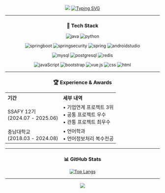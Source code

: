 
<div align="center">

<img src="https://capsule-render.vercel.app/api?type=waving&color=BDBDC8&height=150&section=header" />
<a href="https://git.io/typing-svg"><img src="https://readme-typing-svg.demolab.com?font=Fira+Code&pause=1000&center=true&vCenter=true&width=435&lines=Kim+Hyeong+Pyo's+Github" alt="Typing SVG" /></a>


---

### 📍 Tech Stack


![java](https://img.shields.io/badge/Java-ED8B00?style=for-the-badge&logo=openjdk&logoColor=white)
![python](https://img.shields.io/badge/Python-14354C?style=for-the-badge&logo=python&logoColor=white)

![springboot](https://img.shields.io/badge/spring_boot-6DB33F?style=for-the-badge&logo=springboot&logoColor=white)
![springsecurity](https://img.shields.io/badge/spring_security-6DB33F?style=for-the-badge&logo=springsecurity&logoColor=white)
![spring](https://img.shields.io/badge/Spring-6DB33F?style=for-the-badge&logo=spring&logoColor=white)
![androidstudio](https://img.shields.io/badge/android_studio-3DDC84?style=for-the-badge&logo=androidstudio&logoColor=white)

![mysql](https://img.shields.io/badge/MySQL-00000F?style=for-the-badge&logo=mysql&logoColor=white)
![postgresql](https://img.shields.io/badge/PostgreSQL-316192?style=for-the-badge&logo=postgresql&logoColor=white)
![redis](https://img.shields.io/badge/redis-FF4438?style=for-the-badge&logo=redis&logoColor=white)

![javaScript](https://img.shields.io/badge/JavaScript-F7DF1E?style=for-the-badge&logo=JavaScript&logoColor=white)
![bootstrap](https://img.shields.io/badge/Bootstrap-563D7C?style=for-the-badge&logo=bootstrap&logoColor=white)
![vue.js](https://img.shields.io/badge/Vue.js-35495E?style=for-the-badge&logo=vue.js&logoColor=4FC08D)
![css](https://img.shields.io/badge/CSS-239120?&style=for-the-badge&logo=css3&logoColor=white)
![html](https://img.shields.io/badge/HTML-239120?style=for-the-badge&logo=html5&logoColor=white)

---

### 🏆 Experience & Awards

<div align="center">

<table>
  <tr>
    <th align="left">기간</th>
    <th align="left">세부 내역</th>
  </tr>
  <tr>
    <td>SSAFY 12기<br>(2024.07 - 2025.06)</td>
    <td>• 기업연계 프로젝트 3위<br>• 공통 프로젝트 우수<br>• 관통 프로젝트 최우수</td>
  </tr>
  <tr>
    <td>충남대학교<br>(2018.03 - 2024.08)</td>
    <td>• 언어학과<br>• 언어정보처리 복수전공</td>
  </tr>
</table>

</div>

---

### 📊 GitHub Stats

[![Top Langs](https://github-readme-stats.vercel.app/api/top-langs/?username=khp9798)](https://github.com/anuraghazra/github-readme-stats)

---

<img src="https://capsule-render.vercel.app/api?type=waving&color=BDBDC8&height=150&section=footer" />

</div>
